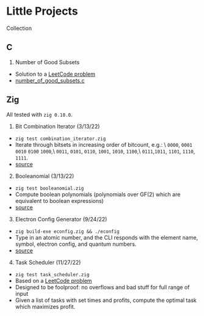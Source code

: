 # Little Projects

Collection

## C

1. Number of Good Subsets
 * Solution to a [LeetCode
   problem](https://leetcode.com/problems/the-number-of-good-subsets/)
 * [number\_of\_good\_subsets.c](number_of_good_subsets.c)

## Zig

All tested with `zig 0.10.0`.

1. Bit Combination Iterator (3/13/22)
 * `zig test combination_iterator.zig`
 * Iterate through bitsets in increasing order of bitcount, e.g.: \ `0000`,
   `0001` `0010` `0100` `1000`,\ `0011`, `0101`, `0110`, `1001`, `1010`,
   `1100`,\ `0111`,`1011`, `1101`, `1110`, `1111`.
 * [source](https://github.com/SnootierMoon/Booleanomial-v2)
2. Booleanomial (3/13/22)
 * `zig test booleanomial.zig`
 * Compute boolean polynomials (polynomials over GF(2) which are equivalent to
   boolean expressions)
 * [source](https://github.com/SnootierMoon/Booleanomial-v2)
3. Electron Config Generator (9/24/22)
 * `zig build-exe econfig.zig && ./econfig`
 * Type in an atomic number, and the CLI responds with the element name,
   symbol, electron config, and quantum numbers.
 * [source](https://gist.github.com/SnootierMoon/b0a3c4bca360a3600eca79400c73de1c)
4. Task Scheduler (11/27/22)
 * `zig test task_scheduler.zig`
 * Based on a [LeetCode
   problem](https://leetcode.com/problems/maximum-profit-in-job-scheduling/)
 * Designed to be foolproof: no overflows and bad stuff for full range of
   input
 * Given a list of tasks with set times and profits, compute the optimal task
   which maximizes profit.
